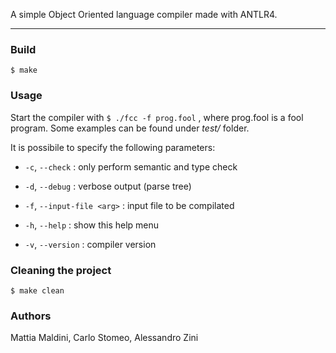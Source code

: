 A simple Object Oriented language compiler made with ANTLR4.

------

### Build
`$ make`

### Usage
Start the compiler with 
`$ ./fcc -f prog.fool`
, where prog.fool is a fool program. Some examples can be found under *test/* folder.

It is possibile to specify the following parameters:

- `-c`, `--check` : only perform semantic and type check

- `-d`, `--debug` : verbose output (parse tree)

- `-f`, `--input-file <arg>` : input file to be compilated

- `-h`, `--help` : show this help menu

- `-v`, `--version` : compiler version

### Cleaning the project
`$ make clean`

### Authors
Mattia Maldini, Carlo Stomeo, Alessandro Zini
